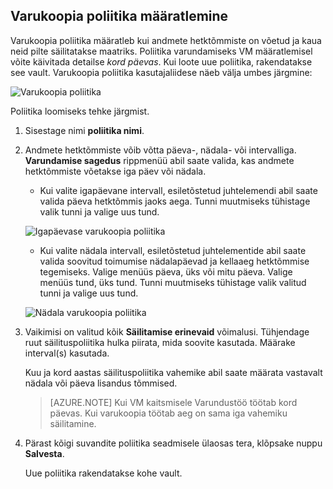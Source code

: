 ## <a name="defining-a-backup-policy"></a>Varukoopia poliitika määratlemine

Varukoopia poliitika määratleb kui andmete hetktõmmiste on võetud ja kaua neid pilte säilitatakse maatriks. Poliitika varundamiseks VM määratlemisel võite käivitada detailse *kord päevas*. Kui loote uue poliitika, rakendatakse see vault. Varukoopia poliitika kasutajaliidese näeb välja umbes järgmine:

![Varukoopia poliitika](./media/backup-create-policy-for-vms/backup-policy.png)

Poliitika loomiseks tehke järgmist.

1. Sisestage nimi **poliitika nimi**.

2. Andmete hetktõmmiste võib võtta päeva-, nädala- või intervalliga. **Varundamise sagedus** rippmenüü abil saate valida, kas andmete hetktõmmiste võetakse iga päev või nädala.

    - Kui valite igapäevane intervall, esiletõstetud juhtelemendi abil saate valida päeva hetktõmmis jaoks aega. Tunni muutmiseks tühistage valik tunni ja valige uus tund.

    ![Igapäevase varukoopia poliitika](./media/backup-create-policy-for-vms/backup-policy-daily.png) <br/>

    - Kui valite nädala intervall, esiletõstetud juhtelementide abil saate valida soovitud toimumise nädalapäevad ja kellaaeg hetktõmmise tegemiseks. Valige menüüs päeva, üks või mitu päeva. Valige menüüs tund, üks tund. Tunni muutmiseks tühistage valik valitud tunni ja valige uus tund.

    ![Nädala varukoopia poliitika](./media/backup-create-policy-for-vms/backup-policy-weekly.png)

3. Vaikimisi on valitud kõik **Säilitamise erinevaid** võimalusi. Tühjendage ruut säilituspoliitika hulka piirata, mida soovite kasutada. Määrake interval(s) kasutada.

    Kuu ja kord aastas säilituspoliitika vahemike abil saate määrata vastavalt nädala või päeva lisandus tõmmised.

    >[AZURE.NOTE] Kui VM kaitsmisele Varundustöö töötab kord päevas. Kui varukoopia töötab aeg on sama iga vahemiku säilitamine.

4. Pärast kõigi suvandite poliitika seadmisele ülaosas tera, klõpsake nuppu **Salvesta**.

    Uue poliitika rakendatakse kohe vault.
